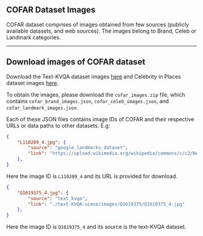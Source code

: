 ## COFAR Dataset Images 
COFAR dataset comprises of images obtained from few sources (publicly available datasets, and web sources). The images belong to Brand, Celeb or Landmark categories.

---

## Download images of COFAR dataset

Download the Text-KVQA dataset images [here](http://dosa.cds.iisc.ac.in/kvqa/text-KVQA-scene.tar.gz) and Celebrity in Places dataset images [here](https://www.robots.ox.ac.uk/~vgg/data/celebrity_in_places/).

To obtain the images, please download the `cofar_images.zip` file, which contains `cofar_brand_images.json`, `cofar_celeb_images.json`, and `cofar_landmark_images.json`. 

Each of these JSON files contains image IDs of COFAR and their respective URLs or data paths to other datasets. E.g:

```json
{
    "L110209_4.jpg": {
        "source": "google_landmarks_dataset",
        "link": "https://upload.wikimedia.org/wikipedia/commons/c/c2/Nesodden_kirke_IMG_2359_rk_85123.JPG",
    },
}
```

Here the image ID is `L110209_4` and its URL is provided for download.

```json
{
    "Q1619375_4.jpg": {
        "source": "text_kvqa",
        "link": "./text-KVQA-scene/images/Q1619375/Q1619375_4.jpg"
    },
}
```

Here the image ID is `Q1619375_4` and its source is the text-KVQA dataset.